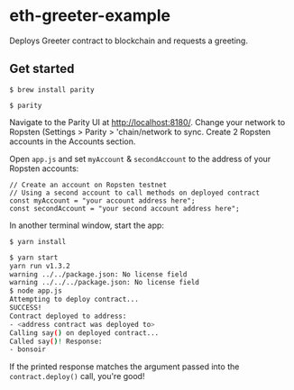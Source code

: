 # eth-greeter-example
Deploys Greeter contract to blockchain and requests a greeting.

## Get started
`$ brew install parity`

`$ parity`

Navigate to the Parity UI at [http://localhost:8180/](http://localhost:8180/). 
Change your network to Ropsten (Settings > Parity > 'chain/network to sync. Create 2 Ropsten 
accounts in the Accounts section.

Open `app.js` and set `myAccount` & `secondAccount` to the address of your Ropsten accounts:
```es6
// Create an account on Ropsten testnet
// Using a second account to call methods on deployed contract
const myAccount = "your account address here";
const secondAccount = "your second account address here";
```

In another terminal window, start the app:

`$ yarn install`

```bash
$ yarn start
yarn run v1.3.2
warning ../../package.json: No license field
warning ../../../package.json: No license field
$ node app.js
Attempting to deploy contract...
SUCCESS!
Contract deployed to address:
- <address contract was deployed to>
Calling say() on deployed contract...
Called say()! Response:
- bonsoir
```

If the printed response matches the argument passed into the `contract.deploy()` call, you're good!
